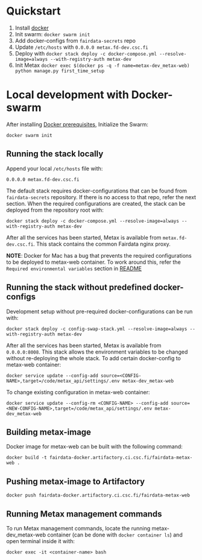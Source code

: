 # Quickstart

1. Install [docker](https://docs.docker.com/engine/install/)
2. Init swarm: `docker swarm init`
3. Add docker-configs from `fairdata-secrets` repo
4. Update `/etc/hosts` with `0.0.0.0 metax.fd-dev.csc.fi`
5. Deploy with `docker stack deploy -c docker-compose.yml --resolve-image=always --with-registry-auth metax-dev`
6. Init Metax `docker exec $(docker ps -q -f name=metax-dev_metax-web) python manage.py first_time_setup`

# Local development with Docker-swarm

After installing [Docker prerequisites](docker-prerequisites.md), Initialize the Swarm:

`docker swarm init`

## Running the stack locally

Append your local `/etc/hosts` file with:

`0.0.0.0 metax.fd-dev.csc.fi`

The default stack requires docker-configurations that can be found from `fairdata-secrets` repository. If there is no
access to that repo, refer the next section. When the required configurations are created, the stack can be deployed
from the repository root with:

`docker stack deploy -c docker-compose.yml --resolve-image=always --with-registry-auth metax-dev`

After all the services has been started, Metax is available from `metax.fd-dev.csc.fi`. This stack contains the common
Fairdata nginx proxy.

__NOTE__: Docker for Mac has a bug that prevents the required configurations to be deployed to metax-web container. To
work around this, refer the `Required environmental variables` section in [README](/README.md)

## Running the stack without predefined docker-configs

Development setup without pre-required docker-configurations can be run with:

`docker stack deploy -c config-swap-stack.yml --resolve-image=always --with-registry-auth metax-dev`

After all the services has been started, Metax is available from `0.0.0.0:8008`. This stack allows the environment
variables to be changed without re-deploying the whole stack. To add certain docker-config to metax-web container:

`docker service update --config-add source=<CONFIG-NAME>,target=/code/metax_api/settings/.env metax-dev_metax-web`

To change existing configuration in metax-web container:

`docker service update --config-rm <CONFIG-NAME> --config-add source=<NEW-CONFIG-NAME>,target=/code/metax_api/settings/.env metax-dev_metax-web`

## Building metax-image

Docker image for metax-web can be built with the following command:

`docker build -t fairdata-docker.artifactory.ci.csc.fi/fairdata-metax-web .`

<!-- ## Building httpd-image 

`docker build -t fairdata-docker.artifactory.ci.csc.fi/fairdata-metax-httpd -f containers/apache-image.Dockerfile .` -->

## Pushing metax-image to Artifactory

`docker push fairdata-docker.artifactory.ci.csc.fi/fairdata-metax-web`

<!-- ## Pushing httpd-image to Artifactory

`docker push fairdata-docker.artifactory.ci.csc.fi/fairdata-metax-httpd` -->

## Running Metax management commands

To run Metax management commands, locate the running metax-dev_metax-web container (can be done with `docker container ls`)
and open terminal inside it with:

`docker exec -it <container-name> bash`

